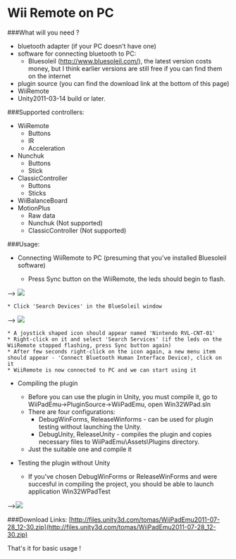 Wii Remote on PC
================


###What will you need ?

* bluetooth adapter (if your PC doesn't have one)
* software for connecting bluetooth to PC:
    * Bluesoleil (http://www.bluesoleil.com/), the latest version costs money, but I think earlier versions are still free if you can find them on the internet
* plugin source (you can find the download link at the bottom of this page)
* WiiRemote
* Unity2011-03-14 build or later.


###Supported controllers:

* WiiRemote
    * Buttons
    * IR
    * Acceleration
* Nunchuk
    * Buttons
    * Stick
* ClassicController
    * Buttons
    * Sticks
* WiiBalanceBoard
* MotionPlus
    * Raw data
    * Nunchuk (Not supported)
    * ClassicController (Not supported)

###Usage:

* Connecting WiiRemote to PC (presuming that you've installed Bluesoleil software)


    * Press Sync button on the WiiRemote, the leds should begin to flash.

--&gt; ![](../uploads/Main/wiiRemoteBatteryCover.gif)


    * Click 'Search Devices' in the BlueSoleil window

--&gt; ![](../uploads/Main/blue.jpg)


    * A joystick shaped icon should appear named 'Nintendo RVL-CNT-01'
    * Right-click on it and select 'Search Services' (if the leds on the WiiRemote stopped flashing, press Sync button again)
    * After few seconds right-click on the icon again, a new menu item should appear - 'Connect Bluetooth Human Interface Device), click on it
    * WiiRemote is now connected to PC and we can start using it


* Compiling the plugin


    * Before you can use the plugin in Unity, you must compile it, go to WiiPadEmu-&gt;PluginSource-&gt;WiiPadEmu, open Win32WPad.sln
    * There are four configurations:
        * DebugWinForms, ReleaseWinforms - can be used for plugin testing without launching the Unity.
        * DebugUnity, ReleaseUnity - compiles the plugin and copies necessary files to WiiPadEmu\Assets\Plugins directory.
    * Just the suitable one and compile it


* Testing the plugin without Unity


    * If you've chosen DebugWinForms or ReleaseWinForms and were succesful in compiling the project, you should be able to launch application Win32WPadTest

--&gt;![](../uploads/Main/ui.jpg)

###Download Links:
[http://files.unity3d.com/tomas/WiiPadEmu2011-07-28_12-30.zip](http://files.unity3d.com/tomas/WiiPadEmu2011-07-28_12-30.zip)

That's it for basic usage !
